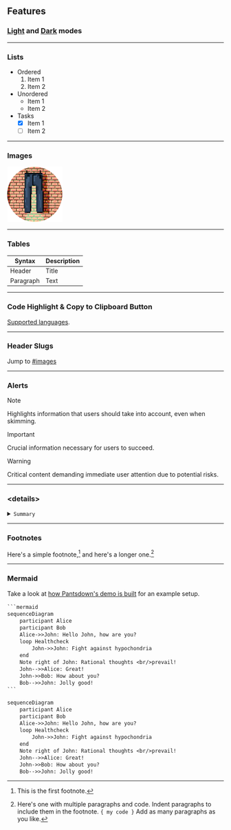 ## Features

### [Light](https://wallpants.github.io/pantsdown/light.html#features) and [Dark](https://wallpants.github.io/pantsdown/index.html#features) modes

---

### Lists

-   Ordered
    1. Item 1
    2. Item 2
-   Unordered
    -   Item 1
    -   Item 2
-   Tasks
    -   [x] Item 1
    -   [ ] Item 2

---

### Images

![wallpants](https://raw.githubusercontent.com/wallpants/pantsdown/main/docs/wallpants-128.png)

---

### Tables

| Syntax    | Description |
| --------- | ----------- |
| Header    | Title       |
| Paragraph | Text        |

---

### Code Highlight & Copy to Clipboard Button

[Supported languages](https://highlightjs.readthedocs.io/en/latest/supported-languages.html).

---

### Header Slugs

Jump to [#images](#images)

---

### Alerts

> [!NOTE]
> Highlights information that users should take into account, even when skimming.

> [!IMPORTANT]
> Crucial information necessary for users to succeed.

> [!WARNING]
> Critical content demanding immediate user attention due to potential risks.

---

### \<details>

<details>
    <summary>
        <code>Summary</code>
    </summary>

>

Some content:

```sh
echo "hello world"
```

</details>

---

### Footnotes

Here's a simple footnote,[^1] and here's a longer one.[^bignote]

[^1]: This is the first footnote.
[^bignote]:
    Here's one with multiple paragraphs and code.
    Indent paragraphs to include them in the footnote.
    `{ my code }`
    Add as many paragraphs as you like.

---

### Mermaid

Take a look at [how Pantsdown's demo is built](https://github.com/wallpants/pantsdown/blob/main/docs/build.ts)
for an example setup.

````
```mermaid
sequenceDiagram
    participant Alice
    participant Bob
    Alice->>John: Hello John, how are you?
    loop Healthcheck
        John->>John: Fight against hypochondria
    end
    Note right of John: Rational thoughts <br/>prevail!
    John-->>Alice: Great!
    John->>Bob: How about you?
    Bob-->>John: Jolly good!
```
````

```mermaid
sequenceDiagram
    participant Alice
    participant Bob
    Alice->>John: Hello John, how are you?
    loop Healthcheck
        John->>John: Fight against hypochondria
    end
    Note right of John: Rational thoughts <br/>prevail!
    John-->>Alice: Great!
    John->>Bob: How about you?
    Bob-->>John: Jolly good!
```
